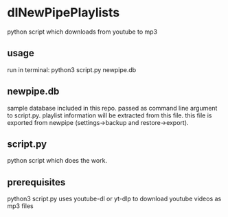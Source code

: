 # dlNewPipePlaylists
python script which downloads from youtube to mp3

## usage
run in terminal: python3 script.py newpipe.db

## newpipe.db
sample database included in this repo.
passed as command line argument to script.py. 
playlist information will be extracted from this file.
this file is exported from newpipe (settings->backup and restore->export).

## script.py
python script which does the work.

## prerequisites
python3
script.py uses youtube-dl or yt-dlp to download youtube videos as mp3 files
